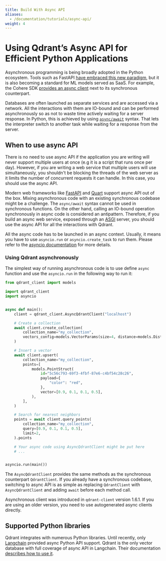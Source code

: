 ```yaml
---
title: Build With Async API
aliases:
  - /documentation/tutorials/async-api/
weight: 4
---
```


# Using Qdrant’s Async API for Efficient Python Applications

Asynchronous programming is being broadly adopted in the Python ecosystem. Tools such as FastAPI [have embraced this new 
paradigm](https://fastapi.tiangolo.com/async/), but it is also becoming a standard for ML models served as SaaS. For example, the Cohere SDK
[provides an async client](https://github.com/cohere-ai/cohere-python/blob/856a4c3bd29e7a75fa66154b8ac9fcdf1e0745e0/src/cohere/client.py#L189) next to its synchronous counterpart.

Databases are often launched as separate services and are accessed via a network. All the interactions with them are IO-bound and can 
be performed asynchronously so as not to waste time actively waiting for a server response. In Python, this is achieved by 
using [`async/await`](https://docs.python.org/3/library/asyncio-task.html) syntax. That lets the interpreter switch to another task 
while waiting for a response from the server.

## When to use async API 

There is no need to use async API if the application you are writing will never support multiple users at once (e.g it is a script that runs once per day). However, if you are writing a web service that multiple users will use simultaneously, you shouldn't be 
blocking the threads of the web server as it limits the number of concurrent requests it can handle. In this case, you should use 
the async API.

Modern web frameworks like [FastAPI](https://fastapi.tiangolo.com/) and [Quart](https://quart.palletsprojects.com/en/latest/) support 
async API out of the box. Mixing asynchronous code with an existing synchronous codebase might be a challenge. The `async/await` syntax 
cannot be used in synchronous functions. On the other hand, calling an IO-bound operation synchronously in async code is considered 
an antipattern. Therefore, if you build an async web service, exposed through an [ASGI](https://asgi.readthedocs.io/en/latest/) server, 
you should use the async API for all the interactions with Qdrant.

<aside role="status">
All the async code has to be launched in an async context. Usually, it means you have to use <code>asyncio.run</code> or <code>asyncio.create_task</code> to run them.
Please refer to the <a href="https://docs.python.org/3/library/asyncio.html">asyncio documentation</a> for more details.
</aside>

### Using Qdrant asynchronously

The simplest way of running asynchronous code is to use define `async` function and use the `asyncio.run` in the following way to run it:

```python
from qdrant_client import models

import qdrant_client
import asyncio


async def main():
    client = qdrant_client.AsyncQdrantClient("localhost")

    # Create a collection
    await client.create_collection(
        collection_name="my_collection",
        vectors_config=models.VectorParams(size=4, distance=models.Distance.COSINE),
    )

    # Insert a vector
    await client.upsert(
        collection_name="my_collection",
        points=[
            models.PointStruct(
                id="5c56c793-69f3-4fbf-87e6-c4bf54c28c26",
                payload={
                    "color": "red",
                },
                vector=[0.9, 0.1, 0.1, 0.5],
            ),
        ],
    )

    # Search for nearest neighbors
    points = await client.query_points(
        collection_name="my_collection",
        query=[0.9, 0.1, 0.1, 0.5],
        limit=2,
    ).points

    # Your async code using AsyncQdrantClient might be put here
    # ...


asyncio.run(main())
```

The `AsyncQdrantClient` provides the same methods as the synchronous counterpart `QdrantClient`. If you already have a synchronous
codebase, switching to async API is as simple as replacing `QdrantClient` with `AsyncQdrantClient` and adding `await` before each
method call.

<aside role="status">
Asynchronous client was introduced in <code>qdrant-client</code> version 1.6.1. If you are using an older version, you need to use autogenerated async clients directly.
</aside>

## Supported Python libraries

Qdrant integrates with numerous Python libraries. Until recently, only [Langchain](https://python.langchain.com) provided async Python API support. 
Qdrant is the only vector database with full coverage of async API in Langchain. Their documentation [describes how to use 
it](https://python.langchain.com/docs/modules/data_connection/vectorstores/#asynchronous-operations).
